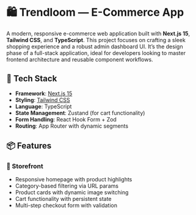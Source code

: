 # 🛍️ Trendloom — E-Commerce App 

A modern, responsive e-commerce web application built with **Next.js 15**, **Tailwind CSS**, and **TypeScript**. This project focuses on crafting a sleek shopping experience and a robust admin dashboard UI. It’s the design phase of a full-stack application, ideal for developers looking to master frontend architecture and reusable component workflows.

## 🚀 Tech Stack

- **Framework**: [Next.js 15](https://nextjs.org/)
- **Styling**: [Tailwind CSS](https://tailwindcss.com/)
- **Language**: TypeScript
- **State Management**: Zustand (for cart functionality)
- **Form Handling**: React Hook Form + Zod
- **Routing**: App Router with dynamic segments

## 📦 Features

### 🛒 Storefront
- Responsive homepage with product highlights
- Category-based filtering via URL params
- Product cards with dynamic image switching
- Cart functionality with persistent state
- Multi-step checkout form with validation





